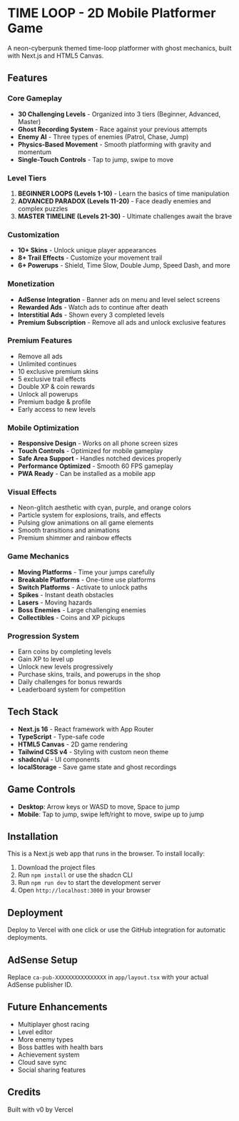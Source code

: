 # TIME LOOP - 2D Mobile Platformer Game

A neon-cyberpunk themed time-loop platformer with ghost mechanics, built with Next.js and HTML5 Canvas.

## Features

### Core Gameplay
- **30 Challenging Levels** - Organized into 3 tiers (Beginner, Advanced, Master)
- **Ghost Recording System** - Race against your previous attempts
- **Enemy AI** - Three types of enemies (Patrol, Chase, Jump)
- **Physics-Based Movement** - Smooth platforming with gravity and momentum
- **Single-Touch Controls** - Tap to jump, swipe to move

### Level Tiers
1. **BEGINNER LOOPS (Levels 1-10)** - Learn the basics of time manipulation
2. **ADVANCED PARADOX (Levels 11-20)** - Face deadly enemies and complex puzzles
3. **MASTER TIMELINE (Levels 21-30)** - Ultimate challenges await the brave

### Customization
- **10+ Skins** - Unlock unique player appearances
- **8+ Trail Effects** - Customize your movement trail
- **6+ Powerups** - Shield, Time Slow, Double Jump, Speed Dash, and more

### Monetization
- **AdSense Integration** - Banner ads on menu and level select screens
- **Rewarded Ads** - Watch ads to continue after death
- **Interstitial Ads** - Shown every 3 completed levels
- **Premium Subscription** - Remove all ads and unlock exclusive features

### Premium Features
- Remove all ads
- Unlimited continues
- 10 exclusive premium skins
- 5 exclusive trail effects
- Double XP & coin rewards
- Unlock all powerups
- Premium badge & profile
- Early access to new levels

### Mobile Optimization
- **Responsive Design** - Works on all phone screen sizes
- **Touch Controls** - Optimized for mobile gameplay
- **Safe Area Support** - Handles notched devices properly
- **Performance Optimized** - Smooth 60 FPS gameplay
- **PWA Ready** - Can be installed as a mobile app

### Visual Effects
- Neon-glitch aesthetic with cyan, purple, and orange colors
- Particle system for explosions, trails, and effects
- Pulsing glow animations on all game elements
- Smooth transitions and animations
- Premium shimmer and rainbow effects

### Game Mechanics
- **Moving Platforms** - Time your jumps carefully
- **Breakable Platforms** - One-time use platforms
- **Switch Platforms** - Activate to unlock paths
- **Spikes** - Instant death obstacles
- **Lasers** - Moving hazards
- **Boss Enemies** - Large challenging enemies
- **Collectibles** - Coins and XP pickups

### Progression System
- Earn coins by completing levels
- Gain XP to level up
- Unlock new levels progressively
- Purchase skins, trails, and powerups in the shop
- Daily challenges for bonus rewards
- Leaderboard system for competition

## Tech Stack
- **Next.js 16** - React framework with App Router
- **TypeScript** - Type-safe code
- **HTML5 Canvas** - 2D game rendering
- **Tailwind CSS v4** - Styling with custom neon theme
- **shadcn/ui** - UI components
- **localStorage** - Save game state and ghost recordings

## Game Controls
- **Desktop**: Arrow keys or WASD to move, Space to jump
- **Mobile**: Tap to jump, swipe left/right to move, swipe up to jump

## Installation
This is a Next.js web app that runs in the browser. To install locally:

1. Download the project files
2. Run `npm install` or use the shadcn CLI
3. Run `npm run dev` to start the development server
4. Open `http://localhost:3000` in your browser

## Deployment
Deploy to Vercel with one click or use the GitHub integration for automatic deployments.

## AdSense Setup
Replace `ca-pub-XXXXXXXXXXXXXXXX` in `app/layout.tsx` with your actual AdSense publisher ID.

## Future Enhancements
- Multiplayer ghost racing
- Level editor
- More enemy types
- Boss battles with health bars
- Achievement system
- Cloud save sync
- Social sharing features

## Credits
Built with v0 by Vercel
